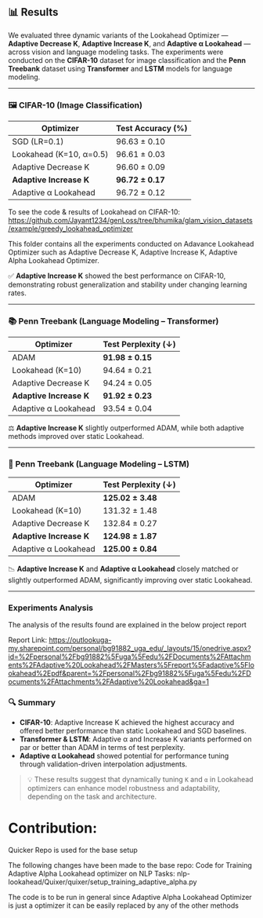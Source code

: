 ## 📊 Results

We evaluated three dynamic variants of the Lookahead Optimizer — **Adaptive Decrease K**, **Adaptive Increase K**, and **Adaptive α Lookahead** — across vision and language modeling tasks. The experiments were conducted on the **CIFAR-10** dataset for image classification and the **Penn Treebank** dataset using **Transformer** and **LSTM** models for language modeling.

---

### 🖼️ CIFAR-10 (Image Classification)

| Optimizer                | Test Accuracy (%)     |
|-------------------------|-----------------------|
| SGD (LR=0.1)            | 96.63 ± 0.10          |
| Lookahead (K=10, α=0.5) | 96.61 ± 0.03          |
| Adaptive Decrease K     | 96.60 ± 0.09          |
| **Adaptive Increase K** | **96.72 ± 0.17**      |
| Adaptive α Lookahead    | 96.72 ± 0.12          |


To see the code & results of Lookahead on CIFAR-10: https://github.com/Jayant1234/genLoss/tree/bhumika/glam_vision_datasets/example/greedy_lookahead_optimizer

This folder contains all the experiments conducted on Adavance Lookahead Optimizer such as Adaptive Decrease K, Adaptive Increase K, Adaptive Alpha Lookahead Optimizer.

✅ **Adaptive Increase K** showed the best performance on CIFAR-10, demonstrating robust generalization and stability under changing learning rates.

---

### 📚 Penn Treebank (Language Modeling – Transformer)

| Optimizer                | Test Perplexity (↓)   |
|-------------------------|-----------------------|
| ADAM                    | **91.98 ± 0.15**      |
| Lookahead (K=10)        | 94.64 ± 0.21          |
| Adaptive Decrease K     | 94.24 ± 0.05          |
| **Adaptive Increase K** | **91.92 ± 0.23**      |
| Adaptive α Lookahead    | 93.54 ± 0.04          |

⚖️ **Adaptive Increase K** slightly outperformed ADAM, while both adaptive methods improved over static Lookahead.

---

### 🧠 Penn Treebank (Language Modeling – LSTM)

| Optimizer                | Test Perplexity (↓)   |
|-------------------------|-----------------------|
| ADAM                    | **125.02 ± 3.48**     |
| Lookahead (K=10)        | 131.32 ± 1.48         |
| Adaptive Decrease K     | 132.84 ± 0.27         |
| **Adaptive Increase K** | **124.98 ± 1.87**     |
| Adaptive α Lookahead    | **125.00 ± 0.84**     |

📉 **Adaptive Increase K** and **Adaptive α Lookahead** closely matched or slightly outperformed ADAM, significantly improving over static Lookahead.

---
### Experiments Analysis 
The analysis of the results found are explained in the below project report

Report Link: https://outlookuga-my.sharepoint.com/personal/bg91882_uga_edu/_layouts/15/onedrive.aspx?id=%2Fpersonal%2Fbg91882%5Fuga%5Fedu%2FDocuments%2FAttachments%2FAdaptive%20Lookahead%2FMasters%5Freport%5Fadaptive%5Flookahead%2Epdf&parent=%2Fpersonal%2Fbg91882%5Fuga%5Fedu%2FDocuments%2FAttachments%2FAdaptive%20Lookahead&ga=1
### 🔍 Summary

- **CIFAR-10**: Adaptive Increase K achieved the highest accuracy and offered better performance than static Lookahead and SGD baselines.
- **Transformer & LSTM**: Adaptive α and Increase K variants performed on par or better than ADAM in terms of test perplexity.
- **Adaptive α Lookahead** showed potential for performance tuning through validation-driven interpolation adjustments.

> 💡 These results suggest that dynamically tuning `K` and `α` in Lookahead optimizers can enhance model robustness and adaptability, depending on the task and architecture.

# Contribution:
Quicker Repo is used for the base setup

The following changes have been made to the base repo:
Code for Training Adaptive Alpha Lookahead optimizer on NLP Tasks: nlp-lookahead/Quixer/quixer/setup_training_adaptive_alpha.py

The code is to be run in general since Adaptive Alpha Lookahead Optimizer is just a optimizer it can be easily replaced by any of the other methods


